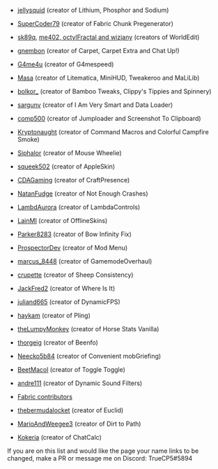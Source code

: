 - [jellysquid](https://www.patreon.com/jellysquid) (creator of Lithium, Phosphor and Sodium)
- [SuperCoder79](https://www.patreon.com/supercoder79) (creator of Fabric Chunk Pregenerator)
- [sk89q](https://www.patreon.com/sk89q), [me402, octylFractal and wizjany](https://github.com/sponsors/EngineHub) (creators of WorldEdit)

- [gnembon](https://www.youtube.com/c/gnembon) (creator of Carpet, Carpet Extra and Chat Up!)
- [G4me4u](https://www.youtube.com/channel/UCUjRi2jebmD9nFP4lthWy6g) (creator of G4mespeed)

- [Masa](https://github.com/maruohon) (creator of Litematica, MiniHUD, Tweakeroo and MaLiLib)
- [bolkor_](https://github.com/vini2003) (creator of Bamboo Tweaks, Clippy's Tippies and Spinnery)
- [sargunv](https://gitlab.com/sargunv-mc-mods) (creator of I Am Very Smart and Data Loader)
- [comp500](https://github.com/comp500) (creator of Jumploader and Screenshot To Clipboard)
- [Kryptonaught](https://github.com/kyrptonaught) (creator of Command Macros and Colorful Campfire Smoke)
- [Siphalor](https://github.com/Siphalor) (creator of Mouse Wheelie)
- [squeek502](https://github.com/squeek502) (creator of AppleSkin)
- [CDAGaming](https://gitlab.com/CDAGaming) (creator of CraftPresence)
- [NatanFudge](https://github.com/natanfudge) (creator of Not Enough Crashes)
- [LambdAurora](https://github.com/LambdAurora) (creator of LambdaControls)
- [LainMI](https://github.com/zlainsama) (creator of OfflineSkins)
- [Parker8283](https://github.com/Parker8283) (creator of Bow Infinity Fix)
- [ProspectorDev](https://github.com/Prospector) (creator of Mod Menu)
- [marcus_8448](https://github.com/marcus8448) (creator of GamemodeOverhaul)
- [crupette](https://github.com/Crupette) (creator of Sheep Consistency)
- [JackFred2](https://github.com/JackFred2) (creator of Where Is It)
- [juliand665](https://github.com/juliand665) (creator of DynamicFPS)
- [haykam](https://github.com/haykam821) (creator of Pling)
- [theLumpyMonkey](https://github.com/d4rkm0nkey) (creator of Horse Stats Vanilla)
- [thorgeig](https://github.com/gbl) (creator of Beenfo)
- [Neecko5b84](https://github.com/A5b84) (creator of Convenient mobGriefing)
- [BeetMacol](https://github.com/BeetMacol) (creator of Toggle Toggle)
- [andre111](https://bitbucket.org/andre111) (creator of Dynamic Sound Filters)
- [Fabric contributors](https://github.com/FabricMC/fabric/graphs/contributors)
- [thebermudalocket](https://github.com/bermudalocket) (creator of Euclid)

- [MarioAndWeegee3](https://www.curseforge.com/members/marioandweegee3/projects) (creator of Dirt to Path)
- [Kokeria](https://www.curseforge.com/members/kokeria/projects) (creator of ChatCalc)

If you are on this list and would like the page your name links to be changed, make a PR or message me on Discord: TrueCP5#5894